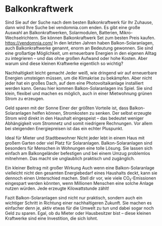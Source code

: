 # Balkonkraftwerk
Sind Sie auf der Suche nach dem besten Balkonkraftwerk für Ihr Zuhause, dann wird Ihre Suche bei vendomnia.com enden. Es gibt eine große Auswahl an Balkonkraftwerken, Solarmodulen, Batterien, Mikro-Wechselrichtern. Sie können Balkonkraftwerk Set zum besten Preis kaufen. https://vendomnia.com/
In den letzten Jahren haben Balkon-Solaranlagen, auch Balkonkraftwerke genannt, enorm an Bedeutung gewonnen. Sie sind eine großartige Möglichkeit, um erneuerbare Energien in den eigenen Alltag zu integrieren – und das ohne großen Aufwand oder hohe Kosten. Aber warum sind diese kleinen Kraftwerke eigentlich so wichtig?

Nachhaltigkeit leicht gemacht
Jeder weiß, wie dringend wir auf erneuerbare Energien umsteigen müssen, um die Klimakrise zu bekämpfen. Aber nicht jeder hat ein großes Dach, auf dem eine Photovoltaikanlage installiert werden kann. Genau hier kommen Balkon-Solaranlagen ins Spiel. Sie sind klein, flexibel und machen es möglich, auch in einer Mietwohnung grünen Strom zu erzeugen.

Geld sparen mit der Sonne
Einer der größten Vorteile ist, dass Balkon-Solaranlagen helfen können, Stromkosten zu senken. Der selbst erzeugte Strom wird direkt in den Haushalt eingespeist – das bedeutet weniger Abhängigkeit vom Stromnetz und somit niedrigere Rechnungen. Vor allem bei steigenden Energiepreisen ist das ein echter Pluspunkt.

Ideal für Mieter und Stadtbewohner
Nicht jeder lebt in einem Haus mit großem Garten oder viel Platz für Solaranlagen. Balkon-Solaranlagen sind besonders für Menschen in Wohnungen eine tolle Lösung. Sie lassen sich einfach am Balkongeländer befestigen und bei einem Umzug problemlos mitnehmen. Das macht sie unglaublich praktisch und zugänglich.

Ein kleiner Beitrag mit großer Wirkung
Auch wenn eine Balkon-Solaranlage vielleicht nicht den gesamten Energiebedarf eines Haushalts deckt, kann sie dennoch einen Unterschied machen. Stell dir vor, wie viele CO₂-Emissionen eingespart werden könnten, wenn Millionen Menschen eine solche Anlage nutzen würden. Jede erzeugte Kilowattstunde zählt!

Fazit
Balkon-Solaranlagen sind nicht nur praktisch, sondern auch ein wichtiger Schritt in Richtung einer nachhaltigeren Zukunft. Sie machen es einfacher denn je, aktiv etwas für die Umwelt zu tun und dabei sogar noch Geld zu sparen. Egal, ob du Mieter oder Hausbesitzer bist – diese kleinen Kraftwerke sind eine Investition, die sich lohnt.
